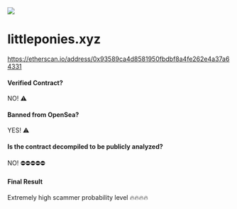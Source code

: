<img src="https://github.com/JasminDreasond/Brony-Crypto-Scammers/blob/main/projects/littleponies.xyz/img.png?raw=true">

# littleponies.xyz
https://etherscan.io/address/0x93589ca4d8581950fbdbf8a4fe262e4a37a64331

#### Verified Contract?
NO! ⚠️

#### Banned from OpenSea?
YES! ⚠️

#### Is the contract decompiled to be publicly analyzed?
NO! ⛔⛔⛔⛔⛔

#### Final Result
Extremely high scammer probability level 🔥🔥🔥🔥